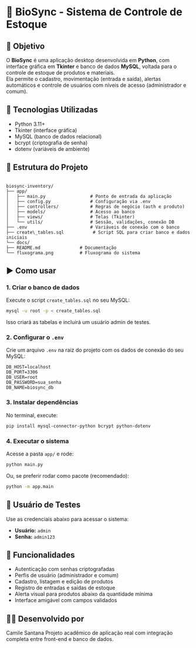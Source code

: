 
# 💊 BioSync - Sistema de Controle de Estoque

## 🎯 Objetivo

O **BioSync** é uma aplicação desktop desenvolvida em **Python**, com interface gráfica em **Tkinter** e banco de dados **MySQL**, voltada para o controle de estoque de produtos e materiais.  
Ela permite o cadastro, movimentação (entrada e saída), alertas automáticos e controle de usuários com níveis de acesso (administrador e comum).

## 🧰 Tecnologias Utilizadas

- Python 3.11+
- Tkinter (interface gráfica)
- MySQL (banco de dados relacional)
- bcrypt (criptografia de senha)
- dotenv (variáveis de ambiente)

## 📁 Estrutura do Projeto

```

biosync-inventory/
├── app/
│   ├── main.py                 # Ponto de entrada da aplicação
│   ├── config.py               # Configuração via .env
│   ├── controllers/            # Regras de negócio (auth e produto)
│   ├── models/                 # Acesso ao banco
│   ├── views/                  # Telas (Tkinter)
│   └── utils/                  # Sessão, validações, conexão DB
├── .env                        # Variáveis de conexão com o banco
├── create\_tables.sql           # Script SQL para criar banco e dados iniciais
└── docs/
├── README.md               # Documentação
└── fluxograma.png          # Fluxograma do sistema
````

## ▶️ Como usar

### 1. Criar o banco de dados
Execute o script `create_tables.sql` no seu MySQL:

```bash
mysql -u root -p < create_tables.sql
````

Isso criará as tabelas e incluirá um usuário admin de testes.

### 2. Configurar o `.env`

Crie um arquivo `.env` na raiz do projeto com os dados de conexão do seu MySQL:

```
DB_HOST=localhost
DB_PORT=3306
DB_USER=root
DB_PASSWORD=sua_senha
DB_NAME=biosync_db
```

### 3. Instalar dependências

No terminal, execute:

```bash
pip install mysql-connector-python bcrypt python-dotenv
```

### 4. Executar o sistema

Acesse a pasta `app/` e rode:

```bash
python main.py
```

Ou, se preferir rodar como pacote (recomendado):

```bash
python -m app.main
```


## 🔐 Usuário de Testes

Use as credenciais abaixo para acessar o sistema:

* **Usuário:** `admin`
* **Senha:** `admin123`


## 📌 Funcionalidades

* Autenticação com senhas criptografadas
* Perfis de usuário (administrador e comum)
* Cadastro, listagem e edição de produtos
* Registro de entradas e saídas de estoque
* Alerta visual para produtos abaixo da quantidade mínima
* Interface amigável com campos validados


## 👩‍💻 Desenvolvido por

Camile Santana
Projeto acadêmico de aplicação real com integração completa entre front-end e banco de dados.


